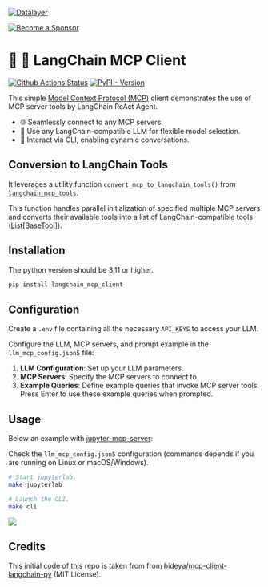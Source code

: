 <!--
  ~ Copyright (c) 2023-2024 Datalayer, Inc.
  ~
  ~ BSD 3-Clause License
-->

[![Datalayer](https://assets.datalayer.tech/datalayer-25.svg)](https://datalayer.io)

[![Become a Sponsor](https://img.shields.io/static/v1?label=Become%20a%20Sponsor&message=%E2%9D%A4&logo=GitHub&style=flat&color=1ABC9C)](https://github.com/sponsors/datalayer)

# 🦜 🔗 LangChain MCP Client

[![Github Actions Status](https://github.com/datalayer/langchain-mcp-client/workflows/Build/badge.svg)](https://github.com/datalayer/langchain-mcp-client/actions/workflows/build.yml)
[![PyPI - Version](https://img.shields.io/pypi/v/langchain-mcp-client)](https://pypi.org/project/langchain-mcp-client)

This simple [Model Context Protocol (MCP)](https://modelcontextprotocol.io) client demonstrates the use of MCP server tools by LangChain ReAct Agent.

- 🌐 Seamlessly connect to any MCP servers.
- 🤖 Use any LangChain-compatible LLM for flexible model selection.
- 💬 Interact via CLI, enabling dynamic conversations.

## Conversion to LangChain Tools

It leverages a utility function `convert_mcp_to_langchain_tools()` from [`langchain_mcp_tools`](https://pypi.org/project/langchain-mcp-tools/).  

This function handles parallel initialization of specified multiple MCP servers and converts their available tools into a list of LangChain-compatible tools ([List[BaseTool]](https://python.langchain.com/api_reference/core/tools/langchain_core.tools.base.BaseTool.html#langchain_core.tools.base.BaseTool)).

## Installation

The python version should be 3.11 or higher.

```bash
pip install langchain_mcp_client
```

## Configuration

Create a `.env` file containing all the necessary `API_KEYS` to access your LLM.

Configure the LLM, MCP servers, and prompt example in the `llm_mcp_config.json5` file:

1. **LLM Configuration**: Set up your LLM parameters.
2. **MCP Servers**: Specify the MCP servers to connect to.
3. **Example Queries**: Define example queries that invoke MCP server tools. Press Enter to use these example queries when prompted.

## Usage

Below an example with [jupyter-mcp-server](https://github.com/datalayer/jupyter-mcp-server):

Check the `llm_mcp_config.json5` configuration (commands depends if you are running on Linux or macOS/Windows).

```bash
# Start jupyterlab.
make jupyterlab
```

```bash
# Launch the CLI.
make cli
```

![](https://assets.datalayer.tech/jupyter-mcp/jupyter-mcp-server-cli.gif)

## Credits

This initial code of this repo is taken from  from [hideya/mcp-client-langchain-py](https://github.com/hideya/mcp-client-langchain-py) (MIT License).
